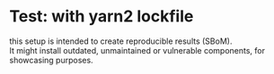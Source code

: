 # Test: with yarn2 lockfile

this setup is intended to create reproducible results (SBoM).  
It might install outdated, unmaintained or vulnerable components, for showcasing purposes.
